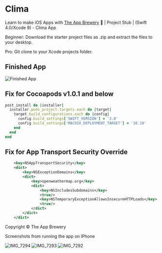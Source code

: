 # Clima
Learn to make iOS Apps with [The App Brewery](https://www.appbrewery.co) 📱 | Project Stub | (Swift 4.0/Xcode 9) - Clima App

Beginner: Download the starter project files as .zip and extract the files to your desktop.

Pro: Git clone to your Xcode projects folder.

## Finished App
![Finished App](https://github.com/londonappbrewery/Images/blob/master/Clima.gif)

## Fix for Cocoapods v1.0.1 and below

```ruby
post_install do |installer|
  installer.pods_project.targets.each do |target|
    target.build_configurations.each do |config|
      config.build_settings['SWIFT_VERSION'] = '3.0'
      config.build_settings['MACOSX_DEPLOYMENT_TARGET'] = '10.10'
    end
  end
end
```

## Fix for App Transport Security Override

```XML
	<key>NSAppTransportSecurity</key>
	<dict>
		<key>NSExceptionDomains</key>
		<dict>
			<key>openweathermap.org</key>
			<dict>
				<key>NSIncludesSubdomains</key>
				<true/>
				<key>NSTemporaryExceptionAllowsInsecureHTTPLoads</key>
				<true/>
			</dict>
		</dict>
	</dict>
```


Copyright © The App Brewery

Screenshots from running the app on IPhone 

![IMG_7294](https://user-images.githubusercontent.com/17294536/59944022-8dad0b00-9485-11e9-8035-f0aa0e356a49.PNG)
![IMG_7293](https://user-images.githubusercontent.com/17294536/59944023-8dad0b00-9485-11e9-8d16-aa10db0a852e.PNG)
![IMG_7292](https://user-images.githubusercontent.com/17294536/59944024-8dad0b00-9485-11e9-8d2b-de643ca3463c.PNG)

